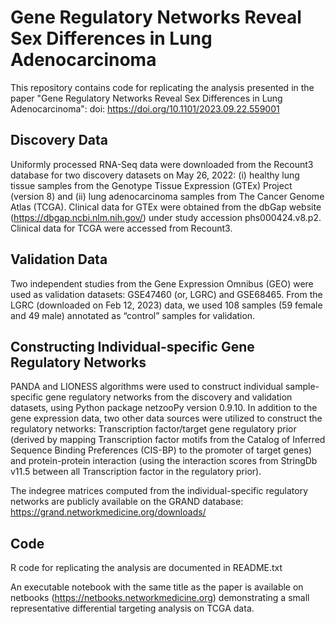 # Gene Regulatory Networks Reveal Sex Differences in Lung Adenocarcinoma

This repository contains code for replicating the analysis presented in the paper "Gene Regulatory Networks Reveal Sex Differences in Lung Adenocarcinoma": doi: https://doi.org/10.1101/2023.09.22.559001

## Discovery Data
Uniformly processed RNA-Seq data were downloaded from the Recount3 database for two discovery datasets on May 26, 2022: (i) healthy lung tissue samples from the Genotype Tissue Expression (GTEx) Project (version 8) and (ii) lung adenocarcinoma samples from The Cancer Genome Atlas (TCGA). Clinical data for GTEx were obtained from the dbGap website (https://dbgap.ncbi.nlm.nih.gov/) under study accession phs000424.v8.p2. Clinical data for TCGA were accessed from Recount3.

## Validation Data
Two independent studies from the Gene Expression Omnibus (GEO) were used as validation datasets: GSE47460 (or, LGRC) and GSE68465. From the LGRC (downloaded on Feb 12, 2023) data, we used 108 samples (59 female and 49 male) annotated as “control” samples for validation.

## Constructing Individual-specific Gene Regulatory Networks
PANDA and LIONESS algorithms were used to construct individual sample-specific gene regulatory networks from the discovery and validation datasets, using Python package netzooPy version 0.9.10. In addition to the gene expression data, two other data sources were utilized to construct the regulatory networks: Transcription factor/target gene regulatory prior (derived by mapping Transcription factor motifs from the Catalog of Inferred Sequence Binding Preferences (CIS-BP) to the promoter of target genes) and protein-protein interaction (using the interaction scores from StringDb v11.5 between all Transcription factor in the regulatory prior).

The indegree matrices computed from the individual-specific regulatory networks are publicly available on the GRAND database: https://grand.networkmedicine.org/downloads/

## Code
R code for replicating the analysis are documented in README.txt

An executable notebook with the same title as the paper is available on netbooks (https://netbooks.networkmedicine.org) demonstrating a small representative differential targeting analysis on TCGA data.
